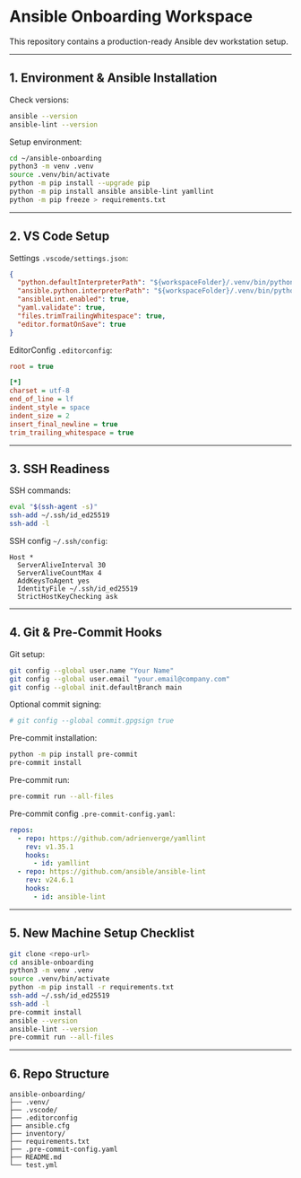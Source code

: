 
# Ansible Onboarding Workspace

This repository contains a production-ready Ansible dev workstation setup.

---

## 1. Environment & Ansible Installation

Check versions:
```bash
ansible --version
ansible-lint --version
````

Setup environment:

```bash
cd ~/ansible-onboarding
python3 -m venv .venv
source .venv/bin/activate
python -m pip install --upgrade pip
python -m pip install ansible ansible-lint yamllint
python -m pip freeze > requirements.txt
```

---

## 2. VS Code Setup

Settings `.vscode/settings.json`:

```json
{
  "python.defaultInterpreterPath": "${workspaceFolder}/.venv/bin/python",
  "ansible.python.interpreterPath": "${workspaceFolder}/.venv/bin/python",
  "ansibleLint.enabled": true,
  "yaml.validate": true,
  "files.trimTrailingWhitespace": true,
  "editor.formatOnSave": true
}
```

EditorConfig `.editorconfig`:

```ini
root = true

[*]
charset = utf-8
end_of_line = lf
indent_style = space
indent_size = 2
insert_final_newline = true
trim_trailing_whitespace = true
```

---

## 3. SSH Readiness

SSH commands:

```bash
eval "$(ssh-agent -s)"
ssh-add ~/.ssh/id_ed25519
ssh-add -l
```

SSH config `~/.ssh/config`:

```text
Host *
  ServerAliveInterval 30
  ServerAliveCountMax 4
  AddKeysToAgent yes
  IdentityFile ~/.ssh/id_ed25519
  StrictHostKeyChecking ask
```

---

## 4. Git & Pre-Commit Hooks

Git setup:

```bash
git config --global user.name "Your Name"
git config --global user.email "your.email@company.com"
git config --global init.defaultBranch main
```

Optional commit signing:

```bash
# git config --global commit.gpgsign true
```

Pre-commit installation:

```bash
python -m pip install pre-commit
pre-commit install
```

Pre-commit run:

```bash
pre-commit run --all-files
```

Pre-commit config `.pre-commit-config.yaml`:

```yaml
repos:
  - repo: https://github.com/adrienverge/yamllint
    rev: v1.35.1
    hooks:
      - id: yamllint
  - repo: https://github.com/ansible/ansible-lint
    rev: v24.6.1
    hooks:
      - id: ansible-lint
```

---

## 5. New Machine Setup Checklist

```bash
git clone <repo-url>
cd ansible-onboarding
python3 -m venv .venv
source .venv/bin/activate
python -m pip install -r requirements.txt
ssh-add ~/.ssh/id_ed25519
ssh-add -l
pre-commit install
ansible --version
ansible-lint --version
pre-commit run --all-files
```

---

## 6. Repo Structure

```text
ansible-onboarding/
├── .venv/
├── .vscode/
├── .editorconfig
├── ansible.cfg
├── inventory/
├── requirements.txt
├── .pre-commit-config.yaml
├── README.md
└── test.yml
```

```
